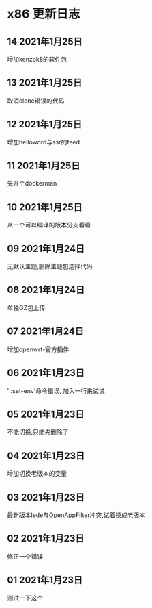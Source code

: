 # x86 更新日志

## 14 2021年1月25日

增加kenzok8的软件包

## 13 2021年1月25日

取消clone错误的代码

## 12 2021年1月25日

增加helloword与ssr的feed

## 11 2021年1月25日

先开个dockerman

## 10 2021年1月25日

从一个可以编译的版本分支看看

## 09 2021年1月24日

无默认主题,删除主题包选择代码

## 08 2021年1月24日

单独GZ包上传

## 07 2021年1月24日

增加openwrt-官方插件

## 06 2021年1月23日

'::set-env'命令错误, 加入一行来试试

## 05 2021年1月23日

不能切换,只能先删除了

## 04 2021年1月23日

增加切换老版本的变量

## 03 2021年1月23日

最新版本lede与OpenAppFilter冲突,试着换成老版本

## 02 2021年1月23日

修正一个错误

## 01 2021年1月23日

测试一下这个

